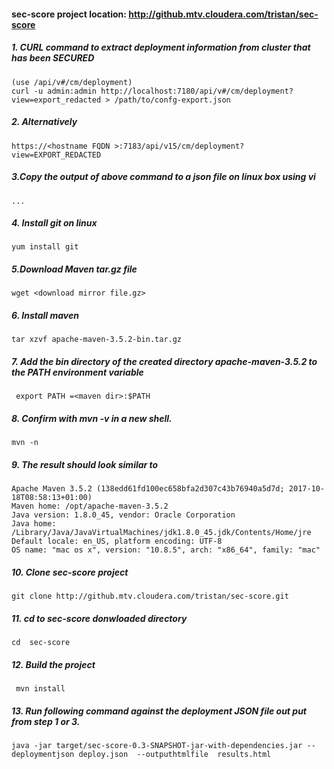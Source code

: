 #### sec-score project location: http://github.mtv.cloudera.com/tristan/sec-score

##### 1. CURL command to extract deployment information from cluster that has been SECURED
    (use /api/v#/cm/deployment)
    curl -u admin:admin http://localhost:7180/api/v#/cm/deployment?view=export_redacted > /path/to/confg-export.json

##### 2. Alternatively 
    https://<hostname FQDN >:7183/api/v15/cm/deployment?view=EXPORT_REDACTED
    

##### 3.Copy the output of above command to a json file on linux box using vi
    ...   

##### 4. Install git on linux
    yum install git

##### 5.Download Maven tar.gz file 
    wget <download mirror file.gz>

##### 6. Install maven
    tar xzvf apache-maven-3.5.2-bin.tar.gz

##### 7. Add the bin directory of the created directory apache-maven-3.5.2 to the PATH environment variable
     export PATH =<maven dir>:$PATH
     
##### 8. Confirm with mvn -v in a new shell. 
    mvn -n 

##### 9. The result should look similar to
    Apache Maven 3.5.2 (138edd61fd100ec658bfa2d307c43b76940a5d7d; 2017-10-18T08:58:13+01:00)
    Maven home: /opt/apache-maven-3.5.2
    Java version: 1.8.0_45, vendor: Oracle Corporation
    Java home: /Library/Java/JavaVirtualMachines/jdk1.8.0_45.jdk/Contents/Home/jre
    Default locale: en_US, platform encoding: UTF-8
    OS name: "mac os x", version: "10.8.5", arch: "x86_64", family: "mac"

##### 10. Clone sec-score project
    git clone http://github.mtv.cloudera.com/tristan/sec-score.git

##### 11. cd to sec-score donwloaded directory
    cd  sec-score 

##### 12. Build the project
     mvn install
     
##### 13. Run following command against the deployment JSON file out put from step 1 or 3.
    java -jar target/sec-score-0.3-SNAPSHOT-jar-with-dependencies.jar --deploymentjson deploy.json  --outputhtmlfile  results.html
 
